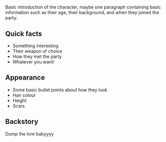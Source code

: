 # <name>
Basic introduction of the character, maybe one paragraph containing basic information such as their age, their background, and when they joined the party.

## Quick facts
+ Something interesting
+ Their weapon of choice
+ How they met the party
+ Whatever you want!

## Appearance
+ Some basic bullet points about how they look
+ Hair colour
+ Height
+ Scars

## Backstory
Dump the lore babyyyy

